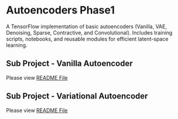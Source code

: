 # Autoencoders Phase1

A TensorFlow implementation of basic autoencoders (Vanilla, VAE, Denoising, Sparse, Contractive, and Convolutional). Includes training scripts, notebooks, and reusable modules for efficient latent-space learning.

## Sub Project - Vanilla Autoencoder

Please view [README File](vanilla_autoencoder/README.md)

## Sub Project - Variational Autoencoder

Please view  [README File](variational_autoencoder/README.md)
